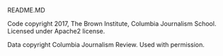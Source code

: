 README.MD

Code copyright 2017, The Brown Institute, Columbia Journalism School. Licensed under Apache2 license.

Data copyright Columbia Journalism Review. Used with permission.
